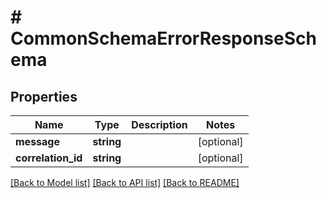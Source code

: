 # # CommonSchemaErrorResponseSchema

## Properties

Name | Type | Description | Notes
------------ | ------------- | ------------- | -------------
**message** | **string** |  | [optional]
**correlation_id** | **string** |  | [optional]

[[Back to Model list]](../../README.md#models) [[Back to API list]](../../README.md#endpoints) [[Back to README]](../../README.md)
